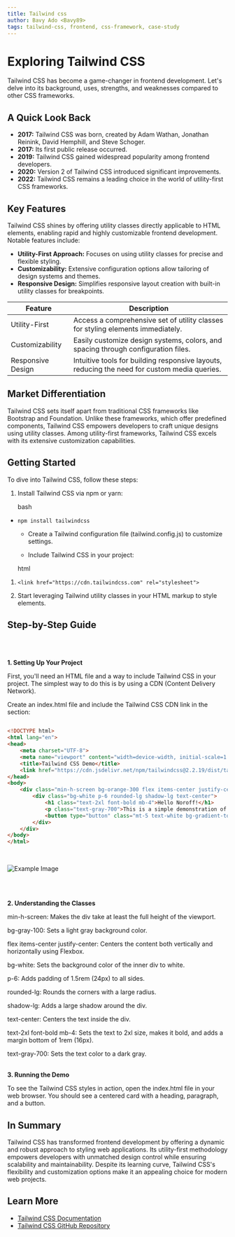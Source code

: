```yaml
---
title: Tailwind css
author: Bavy Ado <Bavy89>
tags: tailwind-css, frontend, css-framework, case-study
---
```


Exploring Tailwind CSS
======================

Tailwind CSS has become a game-changer in frontend development. Let's delve into its background, uses, strengths, and weaknesses compared to other CSS frameworks.

A Quick Look Back
-----------------

-   **2017:** Tailwind CSS was born, created by Adam Wathan, Jonathan Reinink, David Hemphill, and Steve Schoger.
-   **2017:** Its first public release occurred.
-   **2019:** Tailwind CSS gained widespread popularity among frontend developers.
-   **2020:** Version 2 of Tailwind CSS introduced significant improvements.
-   **2022:** Tailwind CSS remains a leading choice in the world of utility-first CSS frameworks.

Key Features
------------

Tailwind CSS shines by offering utility classes directly applicable to HTML elements, enabling rapid and highly customizable frontend development. Notable features include:

-   **Utility-First Approach:** Focuses on using utility classes for precise and flexible styling.
-   **Customizability:** Extensive configuration options allow tailoring of design systems and themes.
-   **Responsive Design:** Simplifies responsive layout creation with built-in utility classes for breakpoints.

| Feature | Description |
| --- | --- |
| Utility-First | Access a comprehensive set of utility classes for styling elements immediately. |
| Customizability | Easily customize design systems, colors, and spacing through configuration files. |
| Responsive Design | Intuitive tools for building responsive layouts, reducing the need for custom media queries. |

Market Differentiation
----------------------

Tailwind CSS sets itself apart from traditional CSS frameworks like Bootstrap and Foundation. Unlike these frameworks, which offer predefined components, Tailwind CSS empowers developers to craft unique designs using utility classes. Among utility-first frameworks, Tailwind CSS excels with its extensive customization capabilities.

Getting Started
---------------

To dive into Tailwind CSS, follow these steps:

1.  Install Tailwind CSS via npm or yarn:

    bash

-   `npm install tailwindcss`

    -   Create a Tailwind configuration file (tailwind.config.js) to customize settings.

    -   Include Tailwind CSS in your project:

    html

1.  `<link href="https://cdn.tailwindcss.com" rel="stylesheet">`

2.  Start leveraging Tailwind utility classes in your HTML markup to style elements.

Step-by-Step Guide
---------------
<br><br>

**1\. Setting Up Your Project**

First, you'll need an HTML file and a way to include Tailwind CSS in your project. The simplest way to do this is by using a CDN (Content Delivery Network).

Create an index.html file and include the Tailwind CSS CDN link in the <head> section:

```html

<!DOCTYPE html>
<html lang="en">
<head>
    <meta charset="UTF-8">
    <meta name="viewport" content="width=device-width, initial-scale=1.0">
    <title>Tailwind CSS Demo</title>
    <link href="https://cdn.jsdelivr.net/npm/tailwindcss@2.2.19/dist/tailwind.min.css" rel="stylesheet">
</head>
<body>
    <div class="min-h-screen bg-orange-300 flex items-center justify-center">
        <div class="bg-white p-6 rounded-lg shadow-lg text-center">
            <h1 class="text-2xl font-bold mb-4">Hello Noroff!</h1>
            <p class="text-gray-700">This is a simple demonstration of Tailwind CSS.</p>
            <button type="button" class="mt-5 text-white bg-gradient-to-r from-purple-500 to-pink-500 hover:bg-gradient-to-l focus:ring-4 focus:outline-none focus:ring-purple-200 dark:focus:ring-purple-800 font-medium rounded-lg text-sm px-5 py-2.5 text-center me-2 mb-2">Button</button>
        </div>
    </div>
</body>
</html>
```
<br>

![Example Image](https://raw.githubusercontent.com/Bavy89/images/main/Images/Sk%C3%A4rmbild%202024-05-30%20193834.png?token=GHSAT0AAAAAACRYTTCMPFGJKGEHYYBRGDVAZSYXIOA)


<br><br>



**2\. Understanding the Classes**

min-h-screen: Makes the div take at least the full height of the viewport.

bg-gray-100: Sets a light gray background color.

flex items-center justify-center: Centers the content both vertically and horizontally using Flexbox.

bg-white: Sets the background color of the inner div to white.

p-6: Adds padding of 1.5rem (24px) to all sides.

rounded-lg: Rounds the corners with a large radius.

shadow-lg: Adds a large shadow around the div.

text-center: Centers the text inside the div.

text-2xl font-bold mb-4: Sets the text to 2xl size, makes it bold, and adds a margin bottom of 1rem (16px).

text-gray-700: Sets the text color to a dark gray.
<br><br>

**3\. Running the Demo**

To see the Tailwind CSS styles in action, open the index.html file in your web browser. You should see a centered card with a heading, paragraph, and a button.


In Summary
----------

Tailwind CSS has transformed frontend development by offering a dynamic and robust approach to styling web applications. Its utility-first methodology empowers developers with unmatched design control while ensuring scalability and maintainability. Despite its learning curve, Tailwind CSS's flexibility and customization options make it an appealing choice for modern web projects.

Learn More
----------

-   [Tailwind CSS Documentation](https://tailwindcss.com/docs)
-   [Tailwind CSS GitHub Repository](https://github.com/tailwindlabs/tailwindcss)


